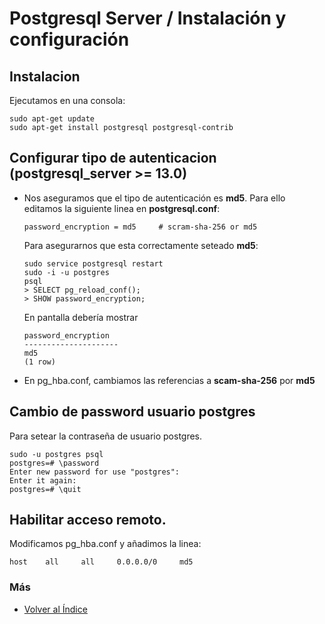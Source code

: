 # Postgresql Server / Instalación y configuración

## Instalacion
Ejecutamos en una consola:
  ```console
  sudo apt-get update
  sudo apt-get install postgresql postgresql-contrib
  ```

## Configurar tipo de autenticacion (postgresql_server >= 13.0)
* Nos aseguramos que el tipo de autenticación es **md5**. Para ello editamos la siguiente linea en **postgresql.conf**:
  ```console
  password_encryption = md5     # scram-sha-256 or md5
  ```

  Para asegurarnos que esta correctamente seteado **md5**:
  ```console
  sudo service postgresql restart
  sudo -i -u postgres
  psql
  > SELECT pg_reload_conf();
  > SHOW password_encryption; 
  ```
  En pantalla debería mostrar 

  ```
  password_encryption
  ---------------------
  md5
  (1 row)
  ```

* En pg_hba.conf, cambiamos las referencias a **scam-sha-256** por **md5** 

## Cambio de password usuario postgres
  Para setear la contraseña de usuario postgres.
  ```console
  sudo -u postgres psql
  postgres=# \password
  Enter new password for use "postgres":
  Enter it again:
  postgres=# \quit
  ```

## Habilitar acceso remoto.
 Modificamos pg_hba.conf y añadimos la linea:
  ```console
  host    all     all     0.0.0.0/0     md5
  ``` 

### Más

  * [Volver al Índice](./index.md)
